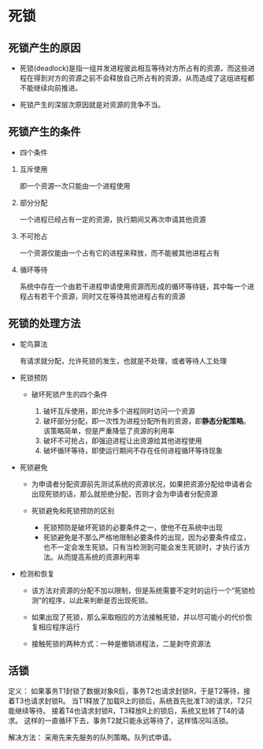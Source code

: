 # 死锁

## 死锁产生的原因
- 死锁(deadlock)是指一组并发进程彼此相互等待对方所占有的资源，而这些进程在得到对方的资源之前不会释放自己所占有的资源，从而造成了这组进程都不能继续向前推进。

- 死锁产生的深层次原因就是对资源的竞争不当。

## 死锁产生的条件
- 四个条件

1. 互斥使用

    即一个资源一次只能由一个进程使用

2. 部分分配

    一个进程已经占有一定的资源，执行期间又再次申请其他资源

3. 不可抢占

    一个资源仅能由一个占有它的进程来释放，而不能被其他进程占有

4. 循环等待

    系统中存在一个由若干进程申请使用资源而形成的循环等待链，其中每一个进程占有若干个资源，同时又在等待其他进程占有的资源


## 死锁的处理方法

- 鸵鸟算法

    有请求就分配，允许死锁的发生，也就是不处理，或者等待人工处理

- 死锁预防

    - 破坏死锁产生的四个条件
    
        1. 破坏互斥使用，即允许多个进程同时访问一个资源
        2. 破坏部分分配，即一次性为进程分配所有的资源，即**静态分配策略**。该策略简单，但是严重降低了资源的利用率
        3. 破坏不可抢占，即强迫进程让出资源给其他进程使用
        4. 破坏循环等待，即使运行期间不存在任何进程循环等待现象

- 死锁避免

    - 为申请者分配资源前先测试系统的资源状况，如果把资源分配给申请者会出现死锁的话，那么就拒绝分配，否则才会为申请者分配资源

    - 死锁避免和死锁预防的区别

        - 死锁预防是破坏死锁的必要条件之一，使他不在系统中出现
        - 死锁避免是不那么严格地限制必要条件的出现，因为必要条件成立，也不一定会发生死锁。只有当检测到可能会发生死锁时，才执行该方法。从而提高系统的资源利用率
    
- 检测和恢复

    - 该方法对资源的分配不加以限制，但是系统需要不定时的运行一个“死锁检测”的程序，以此来判断是否出现死锁。
    - 如果出现了死锁，那么采取相应的方法接触死锁，并以尽可能小的代价恢复相应程序运行

    - 接触死锁的两种方式：一种是撤销进程法，二是剥夺资源法


## 活锁
定义：
如果事务T1封锁了数据对象R后，事务T2也请求封锁R，于是T2等待，接着T3也请求封锁R。
当T1释放了加载R上的锁后，系统首先批准T3的请求，T2只能继续等待。
接着T4也请求封锁R，T3释放R上的锁后，系统又批转了T4的请求。
这样的一直循环下去，事务T2就只能永远等待了，这样情况叫活锁。

解决方法：
采用先来先服务的队列策略。队列式申请。




